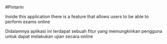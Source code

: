 #Pintarin

Inside this application there is a feature that allows users to be able to perform exams online

Didalamnya aplikasi ini terdapat sebuah fitur yang memungkinkan pengguna untuk dapat melakukan ujian secara online
